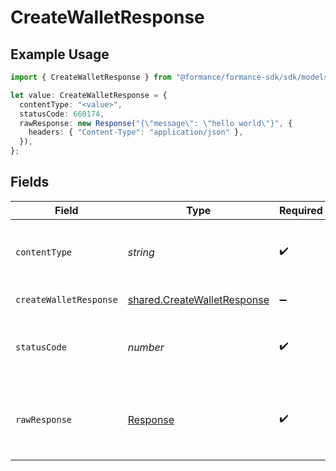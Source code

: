 # CreateWalletResponse

## Example Usage

```typescript
import { CreateWalletResponse } from "@formance/formance-sdk/sdk/models/operations";

let value: CreateWalletResponse = {
  contentType: "<value>",
  statusCode: 660174,
  rawResponse: new Response("{\"message\": \"hello world\"}", {
    headers: { "Content-Type": "application/json" },
  }),
};
```

## Fields

| Field                                                                             | Type                                                                              | Required                                                                          | Description                                                                       |
| --------------------------------------------------------------------------------- | --------------------------------------------------------------------------------- | --------------------------------------------------------------------------------- | --------------------------------------------------------------------------------- |
| `contentType`                                                                     | *string*                                                                          | :heavy_check_mark:                                                                | HTTP response content type for this operation                                     |
| `createWalletResponse`                                                            | [shared.CreateWalletResponse](../../../sdk/models/shared/createwalletresponse.md) | :heavy_minus_sign:                                                                | Wallet created                                                                    |
| `statusCode`                                                                      | *number*                                                                          | :heavy_check_mark:                                                                | HTTP response status code for this operation                                      |
| `rawResponse`                                                                     | [Response](https://developer.mozilla.org/en-US/docs/Web/API/Response)             | :heavy_check_mark:                                                                | Raw HTTP response; suitable for custom response parsing                           |